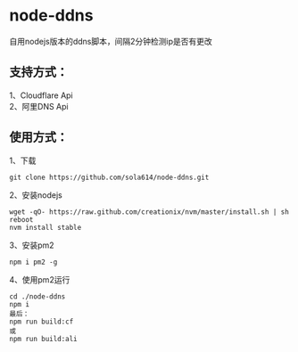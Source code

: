 # node-ddns
自用nodejs版本的ddns脚本，间隔2分钟检测ip是否有更改  
## 支持方式：  
1、Cloudflare Api  
2、阿里DNS Api

## 使用方式：
1、下载
```
git clone https://github.com/sola614/node-ddns.git
```
2、安装nodejs
```
wget -qO- https://raw.github.com/creationix/nvm/master/install.sh | sh
reboot
nvm install stable
```
3、安装pm2
```
npm i pm2 -g
```
4、使用pm2运行
```
cd ./node-ddns
npm i
最后：
npm run build:cf
或
npm run build:ali
```
